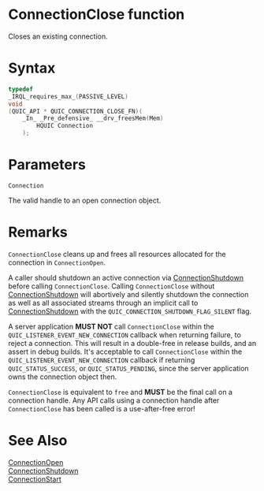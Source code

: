ConnectionClose function
======

Closes an existing connection.

# Syntax

```C
typedef
_IRQL_requires_max_(PASSIVE_LEVEL)
void
(QUIC_API * QUIC_CONNECTION_CLOSE_FN)(
    _In_ _Pre_defensive_ __drv_freesMem(Mem)
        HQUIC Connection
    );
```

# Parameters

`Connection`

The valid handle to an open connection object.

# Remarks

`ConnectionClose` cleans up and frees all resources allocated for the connection in `ConnectionOpen`.

A caller should shutdown an active connection via [ConnectionShutdown](ConnectionShutdown.md) before calling
`ConnectionClose`. Calling `ConnectionClose` without [ConnectionShutdown](ConnectionShutdown.md) will abortively and
silently shutdown the connection as well as all associated streams through an implicit call to
[ConnectionShutdown](ConnectionShutdown.md) with the `QUIC_CONNECTION_SHUTDOWN_FLAG_SILENT` flag.

A server application **MUST NOT** call `ConnectionClose` within the `QUIC_LISTENER_EVENT_NEW_CONNECTION` callback when returning failure, to reject a connection. This will result in a double-free in release builds, and an assert in debug builds.  It's acceptable to call `ConnectionClose` within the `QUIC_LISTENER_EVENT_NEW_CONNECTION` callback if returning `QUIC_STATUS_SUCCESS`, or `QUIC_STATUS_PENDING`, since the server application owns the connection object then.

`ConnectionClose` is equivalent to `free` and **MUST** be the final call on a connection handle.
Any API calls using a connection handle after `ConnectionClose` has been called is a use-after-free error!

# See Also

[ConnectionOpen](ConnectionOpen.md)<br>
[ConnectionShutdown](ConnectionShutdown.md)<br>
[ConnectionStart](ConnectionStart.md)<br>
